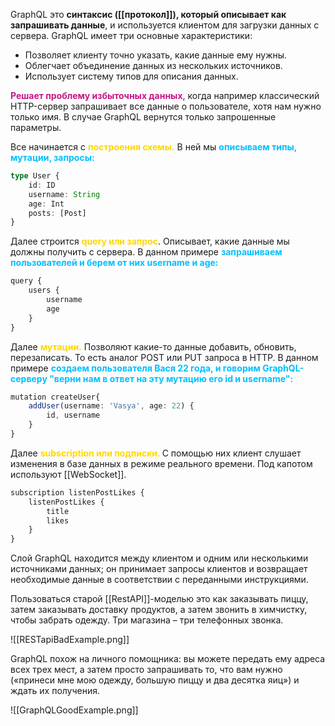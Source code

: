 GraphQL это **синтаксис ([[протокол]]), который описывает как запрашивать данные**, и используется клиентом для загрузки данных с сервера. GraphQL имеет три основные характеристики:

-   Позволяет клиенту точно указать, какие данные ему нужны.
-   Облегчает объединение данных из нескольких источников.
-   Использует систему типов для описания данных.

<span style="font-weight: bold; color: mediumvioletred;">Решает проблему избыточных данных</span>, когда например классический HTTP-сервер запрашивает все данные о пользователе, хотя нам нужно только имя. В случае GraphQL вернутся только запрошенные параметры.

Все начинается с <span style="font-weight: bold; color: gold;">построения схемы.</span> В ней мы <span style="font-weight: bold; color: deepskyblue;">описываем типы, мутации, запросы:</span>
```ts
type User {
	id: ID
	username: String
	age: Int
	posts: [Post]
}
```

Далее строится <span style="font-weight: bold; color: gold;">query или запрос</span>. Описывает, какие данные мы должны получить с сервера.
В данном примере <span style="font-weight: bold; color: deepskyblue;">запрашиваем пользователей и берем от них username и age:</span>
```ts
query {
	users {
		username
		age
	}
}
```

Далее <span style="font-weight: bold; color: gold;">мутации.</span> Позволяют какие-то данные добавить, обновить, перезаписать. То есть аналог POST или  PUT запроса в HTTP.
В данном примере <span style="font-weight: bold; color: deepskyblue;">создаем пользователя Вася 22 года, и говорим GraphQL-серверу "верни нам в ответ на эту мутацию его id и username":</span>
```ts
mutation createUser{
	addUser(username: 'Vasya', age: 22) {
		id, username
	}
}
```

Далее <span style="font-weight: bold; color: gold;">subscription или подписки. </span> С помощью них клиент слушает изменения в базе данных в режиме реального времени. Под капотом используют [[WebSocket]].
```ts 
subscription listenPostLikes {
	listenPostLikes {
		title 
		likes
	}
}
```

Слой GraphQL находится между клиентом и одним или несколькими источниками данных; он принимает запросы клиентов и возвращает необходимые данные в соответствии с переданными инструкциями.

Пользоваться старой [[RestAPI]]-моделью это как заказывать пиццу, затем заказывать доставку продуктов, а затем звонить в химчистку, чтобы забрать одежду. Три магазина – три телефонных звонка.

![[RESTapiBadExample.png]]

GraphQL похож на личного помощника: вы можете передать ему адреса всех трех мест, а затем просто запрашивать то, что вам нужно («принеси мне мою одежду, большую пиццу и два десятка яиц») и ждать их получения.

![[GraphQLGoodExample.png]]